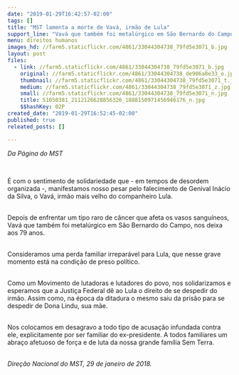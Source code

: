 ```yaml
---
date: "2019-01-29T16:42:57-02:00"
tags: []
title: "MST lamenta a morte de Vavá, irmão de Lula"
support_line: "Vavá que também foi metalúrgico em São Bernardo do Campo, enfrentava um um tipo raro de câncer que afeta os vasos sanguíneos "
menu: direitos humanos
images_hd: //farm5.staticflickr.com/4861/33044304738_79fd5e3071_b.jpg
layout: post
files:
  - link: //farm5.staticflickr.com/4861/33044304738_79fd5e3071_b.jpg
    original: //farm5.staticflickr.com/4861/33044304738_de906a8e33_o.jpg
    thumbnail: //farm5.staticflickr.com/4861/33044304738_79fd5e3071_t.jpg
    medium: //farm5.staticflickr.com/4861/33044304738_79fd5e3071_z.jpg
    small: //farm5.staticflickr.com/4861/33044304738_79fd5e3071_n.jpg
    title: 51050381_2112126628856326_1888150971456946176_n.jpg
    $$hashKey: 02P
created_date: "2019-01-29T16:52:45-02:00"
published: true
releated_posts: []

---
```

<p><em>Da P&aacute;gina do MST</em></p>

<p>&nbsp;</p>

<p>&Eacute; com o sentimento de solidariedade que - em tempos de desordem organizada -, manifestamos nosso pesar pelo falecimento de Genival In&aacute;cio da Silva, o Vav&aacute;, irm&atilde;o mais velho do companheiro Lula.&nbsp;</p>

<p><br />
Depois de enfrentar um tipo raro de c&acirc;ncer que afeta os vasos sangu&iacute;neos, Vav&aacute; que tamb&eacute;m foi metal&uacute;rgico em S&atilde;o Bernardo do Campo, nos deixa aos 79 anos.&nbsp;</p>

<p><br />
Consideramos uma perda familiar irrepar&aacute;vel para Lula, que nesse grave momento est&aacute; na condi&ccedil;&atilde;o de preso pol&iacute;tico.&nbsp;<br />
&nbsp;</p>

<p>Como um Movimento de lutadoras e lutadores do povo, nos solidarizamos e esperamos que a Justi&ccedil;a Federal d&ecirc; ao Lula o direito de se despedir do irm&atilde;o. Assim como, na &eacute;poca da ditadura o mesmo saiu da pris&atilde;o para se despedir de Dona Lindu, sua m&atilde;e.<br />
&nbsp;</p>

<p>Nos colocamos em desagravo a todo tipo de acusa&ccedil;&atilde;o infundada contra ele, explicitamente por ser familiar do ex-presidente. A todos familiares um abra&ccedil;o afetuoso de for&ccedil;a e de luta da nossa grande fam&iacute;lia Sem Terra.&nbsp;<br />
&nbsp;</p>

<p><em>Dire&ccedil;&atilde;o Nacional do MST, 29 de janeiro de 2018.</em></p>
